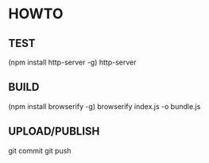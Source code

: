 HOWTO
=====

TEST
----
(npm install http-server -g)
http-server


BUILD
-----
(npm install browserify -g)
browserify index.js -o bundle.js


UPLOAD/PUBLISH
--------------
git commit
git push